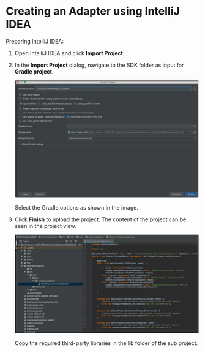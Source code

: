 ﻿---
sidebar_position: 3
---
# Creating an Adapter using IntelliJ IDEA

<head>
  <meta name="guidename" content="API Management"/>
  <meta name="context" content="GUID-aaf63dac-06a9-4b2b-a77f-37a8b23cff98"/>
</head>

Preparing IntelliJ IDEA: 

1. Open IntelliJ IDEA and click **Import Project**.

2. In the **Import Project** dialog, navigate to the SDK folder as input for **Gradle project**. 

   ![](../../../Images/adapter_using_intellij_2.jpg)

   Select the Gradle options as shown in the image. 

3. Click **Finish** to upload the project. The content of the project can be seen in the project view. 

   ![](../../../Images/adapter_using_intellij_4.jpg)

   Copy the required third-party libraries in the lib folder of the sub project. 

